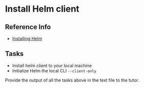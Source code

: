 # Install Helm client

## Reference Info

* [Installing Helm](https://helm.sh/docs/intro/install/)

## Tasks

* Install helm client to your local machine
* Initialize Helm the local CLI `--client-only`

Provide the output of all the tasks above in the text file to the tutor.